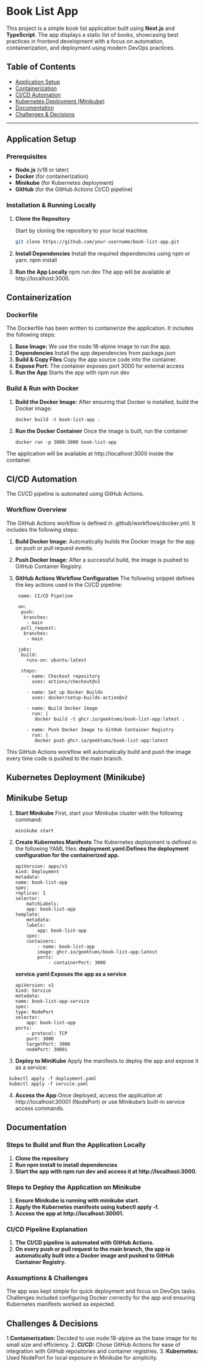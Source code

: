 # Book List App

This project is a simple book list application built using **Next.js** and **TypeScript**. The app displays a static list of books, showcasing best practices in frontend development with a focus on automation, containerization, and deployment using modern DevOps practices.

## Table of Contents
- [Application Setup](#application-setup)
- [Containerization](#containerization)
- [CI/CD Automation](#cicd-automation)
- [Kubernetes Deployment (Minikube)](#kubernetes-deployment-minikube)
- [Documentation](#documentation)
- [Challenges & Decisions](#challenges-decisions)

---

## Application Setup

### Prerequisites

- **Node.js** (v18 or later)
- **Docker** (for containerization)
- **Minikube** (for Kubernetes deployment)
- **GitHub** (for the GitHub Actions CI/CD pipeline)

### Installation & Running Locally

1. **Clone the Repository**

   Start by cloning the repository to your local machine.

   ```bash
   git clone https://github.com/your-username/book-list-app.git

2. **Install Dependencies**
   Install the required dependencies using npm or yarn.
   npm install

3. **Run the App Locally**
   npm run dev
   The app will be available at http://localhost:3000.

## Containerization

### Dockerfile
The Dockerfile has been written to containerize the application. It includes the following steps:
1. **Base Image:**
   We use the node:18-alpine image to run the app.
2. **Dependencies**
   Install the app dependencies from package.json
3. **Build & Copy Files**
   Copy the app source code into the container.
4. **Expose Port:**
   The container exposes port 3000 for external access
5. **Run the App**
   Starts the app with npm run dev

### Build & Run with Docker
1. **Build the Docker Image:**
   After ensuring that Docker is installed, build the Docker image:
   ```
   docker build -t book-list-app .
   ```

2. **Run the Docker Container**
   Once the image is built, run the container
   ```
   docker run -p 3000:3000 book-list-app
   ```
The application will be available at http://localhost:3000 inside the container.

## CI/CD Automation
The CI/CD pipeline is automated using GitHub Actions.

### Workflow Overview
The GitHub Actions workflow is defined in .github/workflows/docker.yml. It includes the following steps:

1. **Build Docker Image:**
  Automatically builds the Docker image for the app on push or pull request events.
2. **Push Docker Image:**
  After a successful build, the image is pushed to GitHub Container Registry.
3. **GitHub Actions Workflow Configuration**
The following snippet defines the key actions used in the CI/CD pipeline:

   ```
    name: CI/CD Pipeline

    on:
     push:
      branches:
       - main
     pull_request:
      branches:
       - main

    jobs:
     build:
       runs-on: ubuntu-latest
    
     steps:
       - name: Checkout repository
         uses: actions/checkout@v2

       - name: Set up Docker Buildx
         uses: docker/setup-buildx-action@v2

       - name: Build Docker Image
         run: |
          docker build -t ghcr.io/geektums/book-list-app:latest .
        
       - name: Push Docker Image to GitHub Container Registry
         run: |
          docker push ghcr.io/geektums/book-list-app:latest
    ```

This GitHub Actions workflow will automatically build and push the image every time code is pushed to the main branch.

## Kubernetes Deployment (Minikube)

## Minikube Setup
1. **Start Minikube**
    First, start your Minikube cluster with the following command:
    ``` 
    minikube start 
    ```
2. **Create Kubernetes Manifests**
   The Kubernetes deployment is defined in the following YAML files:
   **deployment.yaml:Defines the deployment configuration for the containerized app.**

    ```
    apiVersion: apps/v1
    kind: Deployment
    metadata:
    name: book-list-app
    spec:
    replicas: 1
    selector:
        matchLabels:
        app: book-list-app
    template:
        metadata:
        labels:
            app: book-list-app
        spec:
        containers:
            - name: book-list-app
            image: ghcr.io/geektums/book-list-app:latest
            ports:
                - containerPort: 3000
    ```
   **service.yaml:Exposes the app as a service**

    ```
    apiVersion: v1
    kind: Service
    metadata:
    name: book-list-app-service
    spec:
    type: NodePort
    selector:
        app: book-list-app
    ports:
        - protocol: TCP
        port: 3000
        targetPort: 3000
        nodePort: 30001
    ```

3. **Deploy to MiniKube**
   Apply the manifests to deploy the app and expose it as a service:
  
  ```
   kubectl apply -f deployment.yaml
   kubectl apply -f service.yaml
   ```

4. **Access the App**
   Once deployed, access the application at http://localhost:30001 (NodePort) or use Minikube’s built-in service access commands.

## Documentation

### Steps to Build and Run the Application Locally
1. **Clone the repository**
2. **Run npm install to install dependencies**
3. **Start the app with npm run dev and access it at http://localhost:3000.**

### Steps to Deploy the Application on Minikube
1. **Ensure Minikube is running with minikube start.**
2. **Apply the Kubernetes manifests using kubectl apply -f.**
3. **Access the app at http://localhost:30001.**

### CI/CD Pipeline Explanation
1. **The CI/CD pipeline is automated with GitHub Actions.**
2. **On every push or pull request to the main branch, the app is automatically built into a Docker image and pushed to GitHub Container Registry.**

### Assumptions & Challenges
The app was kept simple for quick deployment and focus on DevOps tasks.
Challenges included configuring Docker correctly for the app and ensuring Kubernetes manifests worked as expected.


## Challenges & Decisions
1.**Containerization:**
    Decided to use node:18-alpine as the base image for its small size and efficiency.
2. **CI/CD:**
    Chose GitHub Actions for ease of integration with GitHub repositories and container registries.
3.  **Kubernetes:**
    Used NodePort for local exposure in Minikube for simplicity.

